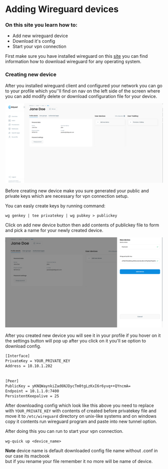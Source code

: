 # Adding Wireguard devices

### On this site you learn how to:

* Add new wireguard device
* Download it's config
* Start your vpn connection

First make sure you have installed wireguard on this [site](https://www.wireguard.com/install/) you can find information how to download wireguard for any operating system.

### Creating new device

After you installed wireguard client and configured your network you can go to your profile which you''ll find on nav on the left side of the screen where you can add modify delete or download configuration file for your device.

![Profile page](../.gitbook/assets/profile.png)





Before creating new device make you sure generated your public and private keys which are necessary for vpn connection setup.

You can easly create keys by running command:

```
wg genkey | tee privatekey | wg pubkey > publickey
```

Click on add new device button then add contents of publickey file to form and pick a name for your newly created device.

![New device Form](../.gitbook/assets/adddevice.png)

After you created new device you will see it in your profile if you hover on it the settings button will pop up after you click on it you'll se option to download config.

```
[Interface]
PrivateKey = YOUR_PRIVATE_KEY
Address = 10.10.1.202


[Peer]
PublicKey = yKNQWaynkiZad6NJDycTm0tgLzKxI6r6yvq++QYncmA=
Endpoint = 10.1.1.0:7400
PersistentKeepalive = 25
```

After downloading config which look like this above you need to replace with `YOUR_PRIVATE_KEY` with contents of created before privatekey file and move it to `/etc/wireguard` directory on  unix-like systems and on windows copy it contents run wireguard program and paste into new tunnel option.

After doing this you can run to start your vpn connection.

`wg-quick up <device_name>`&#x20;

&#x20;**Note** device name is default downloaded config file name without .conf in our case its macbook\
&#x20;but if you rename your file remember it no more will be name of device.
